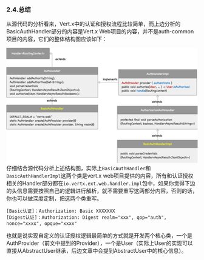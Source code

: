 ### 2.4.总结

从源代码的分析看来，Vert.x中的认证和授权流程比较简单，而上边分析的BasicAuthHandler部分的内容是Vert.x Web项目的内容，并不是auth-common项目的内容，它们的整体结构图应该如下：

![](/assets/images/0001/01.png)仔细结合源代码分析上述结构图，实际上`BasicAuthHandler`和`BasicAuthHandlerImpl`这两个类是vert.x web项目提供的内容，所有和认证授权相关的Handler部分都在`io.vertx.ext.web.handler.impl`包中，如果你觉得下边的头信息需要按照自己的逻辑进行解析，就不需要重写这两部分内容，否则的话，你也可以做深度定制，把这两个类重写。

```
[Basic认证]：Authorization: Basic XXXXXXX
[Digest认证]：Authorization: Digest realm="xxx", qop="auth", nonce="xxxx", opque="xxxx"
```

也就是说实现自定义的认证授权逻辑最简单的方式就是开发两个核心类，一个是AuthProvider（前文中提到的Provider），一个是User（实际上User的实现可以直接从AbstractUser继承，后边文章中会提到AbstractUser中的核心信息）。

